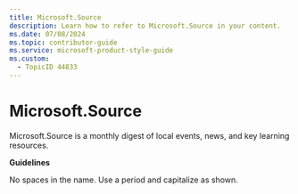 ```yaml
---
title: Microsoft.Source
description: Learn how to refer to Microsoft.Source in your content.
ms.date: 07/08/2024
ms.topic: contributor-guide
ms.service: microsoft-product-style-guide
ms.custom:
  - TopicID 44833
---
```



# Microsoft.Source

Microsoft.Source is a monthly digest of local events, news, and key learning resources.  

**Guidelines**  

No spaces in the name. Use a period and capitalize as shown.  

